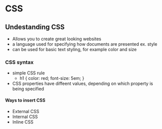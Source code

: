 # CSS

## Undestanding CSS
- Allows you to create great looking websites
- a language used for specifying how documents are presented ex. style
- can be used for basic text styling, for example color and size 

### CSS syntax
- simple CSS rule
    * h1 {
        color: red;
        font-size: 5em;
    }
- CSS properties have diffeent values, depending on which property is being specified

#### Ways to insert CSS
- External CSS 
- Internal CSS 
- Inline CSS 
